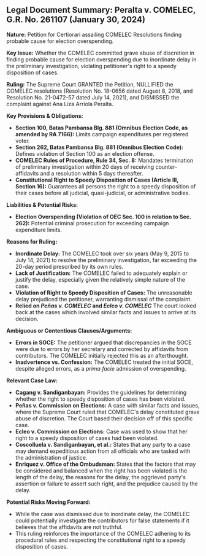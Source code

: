 ## Legal Document Summary: Peralta v. COMELEC, G.R. No. 261107 (January 30, 2024)

**Nature:** Petition for Certiorari assailing COMELEC Resolutions finding probable cause for election overspending.

**Key Issue:** Whether the COMELEC committed grave abuse of discretion in finding probable cause for election overspending due to inordinate delay in the preliminary investigation, violating petitioner's right to a speedy disposition of cases.

**Ruling:**  The Supreme Court GRANTED the Petition, NULLIFIED the COMELEC resolutions (Resolution No. 18-0656 dated August 8, 2018, and Resolution No. 21-0472-57 dated July 14, 2021), and DISMISSED the complaint against Ana Liza Arriola Peralta.

**Key Provisions & Obligations:**

*   **Section 100, Batas Pambansa Blg. 881 (Omnibus Election Code, as amended by RA 7166):** Limits campaign expenditures per registered voter.
*   **Section 262, Batas Pambansa Blg. 881 (Omnibus Election Code):** Defines violation of Section 100 as an election offense.
*   **COMELEC Rules of Procedure, Rule 34, Sec. 8:** Mandates termination of preliminary investigation within 20 days of receiving counter-affidavits and a resolution within 5 days thereafter.
*   **Constitutional Right to Speedy Disposition of Cases (Article III, Section 16):** Guarantees all persons the right to a speedy disposition of their cases before all judicial, quasi-judicial, or administrative bodies.

**Liabilities & Potential Risks:**

*   **Election Overspending (Violation of OEC Sec. 100 in relation to Sec. 262):**  Potential criminal prosecution for exceeding campaign expenditure limits.

**Reasons for Ruling:**

*   **Inordinate Delay:** The COMELEC took over six years (May 9, 2015 to July 14, 2021) to resolve the preliminary investigation, far exceeding the 20-day period prescribed by its own rules.
*   **Lack of Justification:** The COMELEC failed to adequately explain or justify the delay, especially given the relatively simple nature of the case.
*   **Violation of Right to Speedy Disposition of Cases:** The unreasonable delay prejudiced the petitioner, warranting dismissal of the complaint.
*   **Relied on *Peñas v. COMELEC* and *Ecleo v. COMELEC*** The court looked back at the cases which involved similar facts and issues to arrive at its decision.

**Ambiguous or Contentious Clauses/Arguments:**

*   **Errors in SOCE:** The petitioner argued that discrepancies in the SOCE were due to errors by her secretary and corrected by affidavits from contributors. The COMELEC initially rejected this as an afterthought.
*   **Inadvertence vs. Confession:** The COMELEC treated the initial SOCE, despite alleged errors, as a *prima facie* admission of overspending.

**Relevant Case Law:**

*   **Cagang v. Sandiganbayan:** Provides the guidelines for determining whether the right to speedy disposition of cases has been violated.
*   **Peñas v. Commission on Elections:**  A case with similar facts and issues, where the Supreme Court ruled that COMELEC's delay constituted grave abuse of discretion. The Court based their decision off of this specific case.
*   **Ecleo v. Commission on Elections:** Case was used to show that her right to a speedy disposition of cases had been violated.
*   **Coscolluela v. Sandiganbayan, et al.:** States that any party to a case may demand expeditious action from all officials who are tasked with the administration of justice.
*   **Enriquez v. Office of the Ombudsman:** States that the factors that may be considered and balanced when the right has been violated is the length of the delay, the reasons for the delay, the aggrieved party's assertion or failure to assert such right, and the prejudice caused by the delay.

**Potential Risks Moving Forward:**

*   While the case was dismissed due to inordinate delay, the COMELEC could potentially investigate the contributors for false statements if it believes that the affidavits are not truthful.
*   This ruling reinforces the importance of the COMELEC adhering to its procedural rules and respecting the constitutional right to a speedy disposition of cases.
